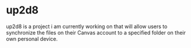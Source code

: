 # up2d8


up2d8 is a project i am currently working on that will allow users to synchronize the files on their Canvas account to a specified folder on their own personal device.
